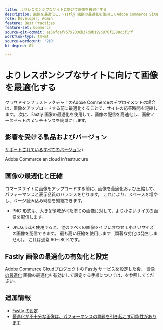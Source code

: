 ```yaml
---
title: よりレスポンシブなサイトに向けて画像を最適化する
description: 画像を最適化し、Fastly 画像の最適化を使用してAdobe Commerce Sites の応答時間を最適化する手順について説明します。
role: Developer, Admin
feature: Best Practices
feature-set: Commerce
source-git-commit: e156fcafc5792036b37d9b199b870f1888c3f1ff
workflow-type: tm+mt
source-wordcount: '210'
ht-degree: 0%

---
```



# よりレスポンシブなサイトに向けて画像を最適化する

クラウドインフラストラクチャ上のAdobe Commerceのデプロイメントの場合は、画像をアップロードする前に最適化することで、サイトの応答時間を短縮します。 次に、Fastly 画像の最適化を使用して、画像の配信を高速化し、画像ソースセットのメンテナンスを簡単にします。

## 影響を受ける製品およびバージョン

[サポートされているすべてのバージョン](../../../release/versions.md) /:

Adobe Commerce an cloud infrastructure


## 画像の最適化と圧縮

コマースサイトに画像をアップロードする前に、画像を最適化および圧縮して、パフォーマンスと表示品質のバランスをとります。 これにより、スペースを増やし、ページ読み込み時間を短縮できます。

- PNG 形式は、大きな領域がべた塗りの画像に対して、より小さいサイズの画像を配信します。

- JPEG形式を使用すると、他のすべての画像タイプに合わせて小さいサイズの画像を配信できます。 最も高い圧縮を使用します（顕著な劣化は発生しません）。 これは通常 60～80%です。

## Fastly 画像の最適化の有効化と設定

Adobe Commerce Cloudプロジェクトの Fastly サービスを設定した後、 [画像の最適化](https://devdocs.magento.com/cloud/cdn/fastly-image-optimization.html) 画像の最適化を有効にして設定する手順については、を参照してください。

## 追加情報

- [Fastly の設定](https://devdocs.magento.com/cloud/cdn/configure-fastly.html)
- [最適化が不十分な画像は、パフォーマンスの問題を引き起こす可能性があります](https://experienceleague.adobe.com/docs/commerce-knowledge-base/kb/troubleshooting/miscellaneous/file-storage-low-specific-page-loads-are-slow.html)
